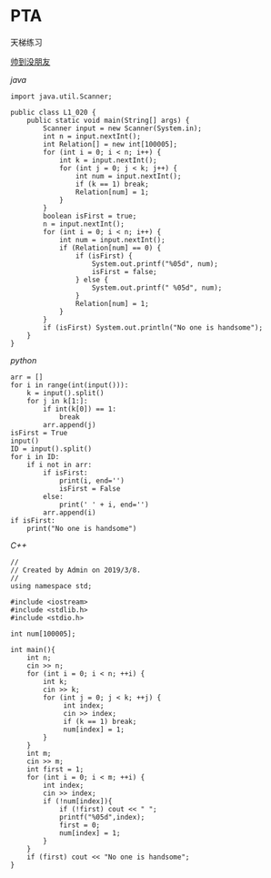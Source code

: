 # PTA
天梯练习

[帅到没朋友](https://pintia.cn/problem-sets/994805046380707840/problems/994805117167976448)

_java_

    import java.util.Scanner;

    public class L1_020 {
        public static void main(String[] args) {
            Scanner input = new Scanner(System.in);
            int n = input.nextInt();
            int Relation[] = new int[100005];
            for (int i = 0; i < n; i++) {
                int k = input.nextInt();
                for (int j = 0; j < k; j++) {
                    int num = input.nextInt();
                    if (k == 1) break;
                    Relation[num] = 1;
                }
            }
            boolean isFirst = true;
            n = input.nextInt();
            for (int i = 0; i < n; i++) {
                int num = input.nextInt();
                if (Relation[num] == 0) {
                    if (isFirst) {
                        System.out.printf("%05d", num);
                        isFirst = false;
                    } else {
                        System.out.printf(" %05d", num);
                    }
                    Relation[num] = 1;
                }
            }
            if (isFirst) System.out.println("No one is handsome");
        }
    }

_python_

    arr = []
    for i in range(int(input())):
        k = input().split()
        for j in k[1:]:
            if int(k[0]) == 1:
                break
            arr.append(j)
    isFirst = True
    input()
    ID = input().split()
    for i in ID:
        if i not in arr:
            if isFirst:
                print(i, end='')
                isFirst = False
            else:
                print(' ' + i, end='')
            arr.append(i)
    if isFirst:
        print("No one is handsome")

_C++_

    //
    // Created by Admin on 2019/3/8.
    //
    using namespace std;

    #include <iostream>
    #include <stdlib.h>
    #include <stdio.h>

    int num[100005];

    int main(){
        int n;
        cin >> n;
        for (int i = 0; i < n; ++i) {
            int k;
            cin >> k;
            for (int j = 0; j < k; ++j) {
                 int index;
                 cin >> index;
                 if (k == 1) break;
                 num[index] = 1;
            }
        }
        int m;
        cin >> m;
        int first = 1;
        for (int i = 0; i < m; ++i) {
            int index;
            cin >> index;
            if (!num[index]){
                if (!first) cout << " ";
                printf("%05d",index);
                first = 0;
                num[index] = 1;
            }
        }
        if (first) cout << "No one is handsome";
    }
